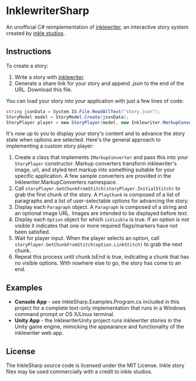 InklewriterSharp
================

An unofficial C# reimplementation of [inklewriter](https://writer.inklestudios.com), an interactive story system created by [inkle studios](http://www.inklestudios.com).

Instructions
------------

To create a story:

1. Write a story with [inklewriter](https://writer.inklestudios.com).
2. Generate a share link for your story and append *.json* to the end of the URL. Download this file.

You can load your story into your application with just a few lines of code:

```csharp
string jsonData = System.IO.File.ReadAllText("story.json");
StoryModel model = StoryModel.Create(jsonData);
StoryPlayer player = new StoryPlayer(model, new Inklewriter.MarkupConverters.ConsoleMarkupConverter ());
```

It's now up to you to display your story's content and to advance the story state when options are selected. Here's the general approach to implementing a custom story player:

1. Create a class that implements `IMarkupConverter` and pass this into your `StoryPlayer` constructor. Markup converters transform inklewriter's image, url, and styled text markup into something suitable for your specific application. A few sample converters are provided in the Inklewriter.MarkupConverters namespace.
2. Call `storyPlayer.GetChunkFromStitch(storyPlayer.InitialStitch)` to grab the first chunk of the story. A `PlayChunk` is composed of a list of paragraphs and a list of user-selectable options for advancing the story. 
3. Display each `Paragraph` object. A `Paragraph` is composed of a string and an optional image URL. Images are intended to be displayed before text.
4. Display each `Option` object for which `isVisible` is true. If an option is not visible it indicates that one or more required flags/markers have not been satisfied.
5. Wait for player input. When the player selects an option, call `storyPlayer.GetChunkFromStitch(option.LinkStitch)` to grab the next chunk.
6. Repeat this process until chunk.IsEnd is true, indicating a chunk that has no visible options. With nowhere else to go, the story has come to an end.

Examples
--------

- **Console App** - see InkleSharp.Examples.Program.cs included in this project for a complete text-only implementation that runs in a Windows command prompt or OS X/Linux terminal.
- **Unity App** - the InklewriterUnity project runs inklewriter stories in the Unity game engine, mimicking the appearance and functionality of the inklewriter web app.

License
-------

The InkleSharp source code is licensed under the MIT License. Inkle story files may be used commercially with a credit to inkle studios.